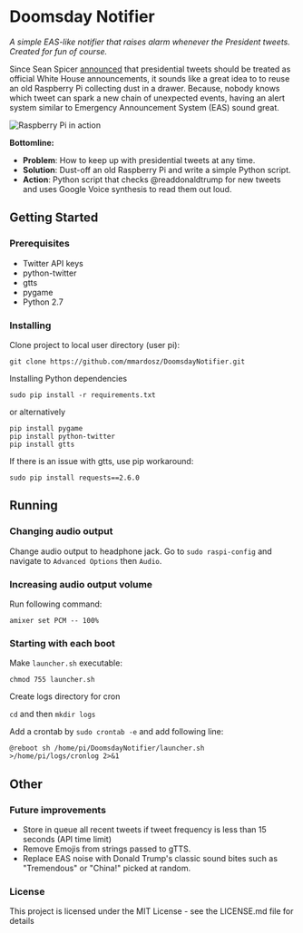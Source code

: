 # Doomsday Notifier #
_A simple EAS-like notifier that raises alarm whenever the President tweets. Created for fun of course._

Since Sean Spicer [announced](http://www.newsweek.com/trump-tweets-spicer-official-statements-621919) that presidential tweets should be treated as official White House announcements, it sounds like a great idea to to reuse an old Raspberry Pi collecting dust in a drawer. Because, nobody knows which tweet can spark a new chain of unexpected events, having an alert system similar to Emergency Announcement System (EAS) sound great.

![Raspberry Pi in action](https://mardosz.com/git/DoomsdayNotifier/DN_01.jpg)

**Bottomline:**
* **Problem**: How to keep up with presidential tweets at any time.
* **Solution**: Dust-off an old Raspberry Pi and write a simple Python script.
* **Action**: Python script that checks @readdonaldtrump for new tweets and uses Google Voice synthesis to read them out loud.

## Getting Started ##

### Prerequisites ### 

- Twitter API keys
- python-twitter
- gtts
- pygame
- Python 2.7

### Installing ### 

Clone project to local user directory (user pi):

```
git clone https://github.com/mmardosz/DoomsdayNotifier.git
```

Installing Python dependencies

```
sudo pip install -r requirements.txt
```

or alternatively

```
pip install pygame
pip install python-twitter
pip install gtts
```

If there is an issue with gtts, use pip workaround:
```
sudo pip install requests==2.6.0
```

## Running ##

### Changing audio output ### 

Change audio output to headphone jack. Go to ```sudo raspi-config``` and navigate to ```Advanced Options``` then ```Audio```.

### Increasing audio output volume ### 

Run following command:

```amixer set PCM -- 100%```

### Starting with each boot ### 

Make ```launcher.sh``` executable:

```
chmod 755 launcher.sh
```

Create logs directory for cron

```cd``` and then ```mkdir logs```

Add a crontab by ```sudo crontab -e``` and add following line:

```
@reboot sh /home/pi/DoomsdayNotifier/launcher.sh >/home/pi/logs/cronlog 2>&1
```

## Other ##

### Future improvements ### 

- Store in queue all recent tweets if tweet frequency is less than 15 seconds (API time limit)
- Remove Emojis from strings passed to gTTS.
- Replace EAS noise with Donald Trump's classic sound bites such as "Tremendous" or "China!" picked at random.

### License ###
This project is licensed under the MIT License - see the LICENSE.md file for details




